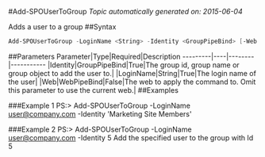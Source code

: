#Add-SPOUserToGroup
*Topic automatically generated on: 2015-06-04*

Adds a user to a group
##Syntax
```powershell
Add-SPOUserToGroup -LoginName <String> -Identity <GroupPipeBind> [-Web <WebPipeBind>]
```


##Parameters
Parameter|Type|Required|Description
---------|----|--------|-----------
|Identity|GroupPipeBind|True|The group id, group name or group object to add the user to.|
|LoginName|String|True|The login name of the user|
|Web|WebPipeBind|False|The web to apply the command to. Omit this parameter to use the current web.|
##Examples

###Example 1
    PS:> Add-SPOUserToGroup -LoginName user@company.com -Identity 'Marketing Site Members'


###Example 2
    PS:> Add-SPOUserToGroup -LoginName user@company.com -Identity 5
Add the specified user to the group with Id 5
<!-- Ref: C691521D4DC3CFBD805874987C0E70DC -->